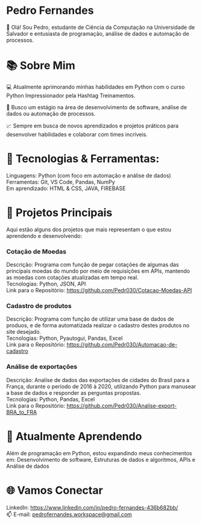 # Pedro Fernandes
👋 Olá! Sou Pedro, estudante de Ciência da Computação na Universidade de Salvador e entusiasta de programação, análise de dados e automação de processos.

# 📚 Sobre Mim
💻 Atualmente aprimorando minhas habilidades em Python com o curso Python Impressionador pela Hashtag Treinamentos.

🎯 Busco um estágio na área de desenvolvimento de software, análise de dados ou automação de processos.

📈 Sempre em busca de novos aprendizados e projetos práticos para desenvolver habilidades e colaborar com times incríveis.

# 🚀 Tecnologias & Ferramentas:          
Linguagens: Python (com foco em automação e análise de dados)          
Ferramentas: Git, VS Code, Pandas, NumPy        
Em aprendizado: HTML & CSS, JAVA, FIREBASE

# 📂 Projetos Principais
Aqui estão alguns dos projetos que mais representam o que estou aprendendo e desenvolvendo:

### Cotação de Moedas
Descrição: Programa com função de pegar cotações de algumas das principais moedas do mundo por meio de requisições em APIs, mantendo as moedas com cotações atualizadas em tempo real.          
Tecnologias: Python, JSON, API      
Link para o Repositório: https://github.com/Pedr030/Cotacao-Moedas-API

### Cadastro de produtos
Descrição: Programa com função de utilizar uma base de dados de produos, e de forma automatizada realizar o cadastro destes produtos no site desejado.          
Tecnologias: Python, Pyautogui, Pandas, Excel      
Link para o Repositório: https://github.com/Pedr030/Automacao-de-cadastro

### Análise de exportações
Descrição: Analíse de dados das exportações de cidades do Brasil para a França, durante o período de 2016 à 2020, utilizando Python para manusear a base de dados e responder as perguntas propostas.          
Tecnologias: Python, Pandas, Excel      
Link para o Repositório: https://github.com/Pedr030/Analise-export-BRA_to_FRA

# 🌱 Atualmente Aprendendo
Além de programação em Python, estou expandindo meus conhecimentos em: Desenvolvimento de software, Estruturas de dados e algoritmos, APIs e Análise de dados

# 🌐 Vamos Conectar
LinkedIn: https://www.linkedin.com/in/pedro-fernandes-436b682bb/        
📫 E-mail: pedrofernandes.workspace@gmail.com


